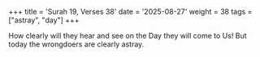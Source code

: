 +++
title = 'Surah 19, Verses 38'
date = '2025-08-27'
weight = 38
tags = ["astray", "day"]
+++

How clearly will they hear and see on the Day they will come to Us! But today the wrongdoers are clearly astray.